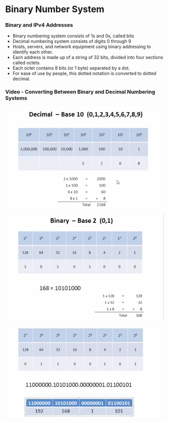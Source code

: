 # Binary Number System

### Binary and IPv4 Addresses

- Binary numbering system consists of 1s and 0s, called bits​
- Decimal numbering system consists of digits 0 through 9​
- Hosts, servers, and network equipment using binary addressing to identify each other.​
- Each address is made up of a string of 32 bits, divided into four sections called octets.​
- Each octet contains 8 bits (or 1 byte) separated by a dot.​
- For ease of use by people, this dotted notation is converted to dotted decimal.

### Video - Converting Between Binary and Decimal Numbering Systems

![d](/imgs/decb.png)

![b](/imgs/binb.png)

![btd](/imgs/bitoip.png)

